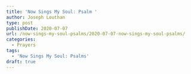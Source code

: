 ```yaml
---
title: 'Now Sings My Soul: Psalm '
author: Joseph Louthan
type: post
publishDate: 2020-07-07
url: /now-sings-my-soul-psalms/2020-07-07-now-sings-my-soul-psalms/
categories:
  - Prayers
tags:
  - 'Now Sings My Soul: Psalms'
draft: true
---
```

